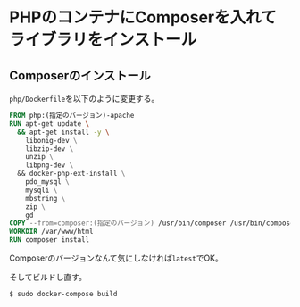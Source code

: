 # PHPのコンテナにComposerを入れてライブラリをインストール

## Composerのインストール

`php/Dockerfile`を以下のように変更する。

~~~dockerfile
FROM php:(指定のバージョン)-apache
RUN apt-get update \
  && apt-get install -y \ 
    libonig-dev \
    libzip-dev \
    unzip \
    libpng-dev \
  && docker-php-ext-install \
    pdo_mysql \
    mysqli \
    mbstring \
    zip \
    gd
COPY --from=composer:(指定のバージョン) /usr/bin/composer /usr/bin/composer
WORKDIR /var/www/html
RUN composer install
~~~

Composerのバージョンなんて気にしなければ`latest`でOK。



そしてビルドし直す。

~~~shell
$ sudo docker-compose build
~~~

